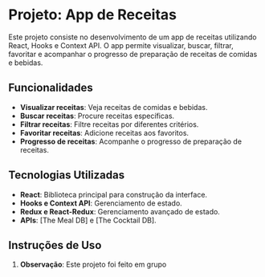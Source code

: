 # Projeto: App de Receitas

Este projeto consiste no desenvolvimento de um app de receitas utilizando React, Hooks e Context API. O app permite visualizar, buscar, filtrar, favoritar e acompanhar o progresso de preparação de receitas de comidas e bebidas.

## Funcionalidades

- **Visualizar receitas**: Veja receitas de comidas e bebidas.
- **Buscar receitas**: Procure receitas específicas.
- **Filtrar receitas**: Filtre receitas por diferentes critérios.
- **Favoritar receitas**: Adicione receitas aos favoritos.
- **Progresso de receitas**: Acompanhe o progresso de preparação de receitas.

## Tecnologias Utilizadas

- **React**: Biblioteca principal para construção da interface.
- **Hooks e Context API**: Gerenciamento de estado.
- **Redux e React-Redux**: Gerenciamento avançado de estado.
- **APIs**: [The Meal DB] e [The Cocktail DB].

## Instruções de Uso

1. **Observação**:
   Este projeto foi feito em grupo
